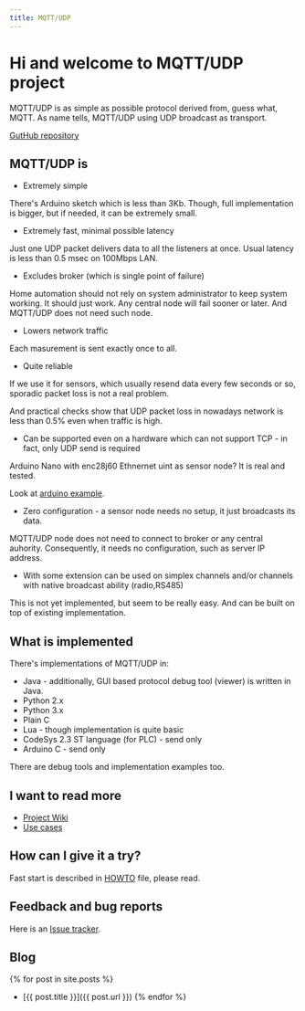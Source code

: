 ```yaml
---
title: MQTT/UDP
---
```


# Hi and welcome to MQTT/UDP project

MQTT/UDP is as simple as possible protocol derived from, guess what, MQTT.
As name tells, MQTT/UDP using UDP broadcast as transport.

[GutHub repository](https://github.com/dzavalishin/mqtt_udp)

## MQTT/UDP is

* Extremely simple

There's Arduino sketch which is less than 3Kb. Though, full implementation is bigger,
but if needed, it can be extremely small.

* Extremely fast, minimal possible latency

Just one UDP packet delivers data to all the listeners at once. Usual latency is less than 0.5 msec on 100Mbps LAN.

* Excludes broker (which is single point of failure)

Home automation should not rely on system administrator to keep system working. It should just work. Any central
node will fail sooner or later. And MQTT/UDP does not need such node.

* Lowers network traffic 

Each masurement is sent exactly once to all.

* Quite reliable 

If we use it for sensors, which usually resend data every few seconds or so, sporadic packet loss is not a real problem.

And practical checks show that UDP packet loss in nowadays network is less than 0.5% even when traffic is high.

* Can be supported even on a hardware which can not support TCP - in fact, only UDP send is required

Arduino Nano with enc28j60 Ethnernet uint as sensor node? It is real and tested.

Look at [arduino example](https://github.com/dzavalishin/mqtt_udp/tree/master/lang/arduino).

* Zero configuration - a sensor node needs no setup, it just broadcasts its data.

MQTT/UDP node does not need to connect to broker or any central auhority. Consequently, it needs no configuration,
such as server IP address.

* With some extension can be used on simplex channels and/or channels with native broadcast ability (radio,RS485)

This is not yet implemented, but seem to be really easy. And can be built on top of existing implementation.


## What is implemented

There's implementations of MQTT/UDP in:

* Java - additionally, GUI based protocol debug tool (viewer) is written in Java.
* Python 2.x 
* Python 3.x 
* Plain C
* Lua - though implementation is quite basic
* CodeSys 2.3 ST language (for PLC) - send only
* Arduino C - send only

There are debug tools and implementation examples too.


## I want to read more

* [Project Wiki](https://github.com/dzavalishin/mqtt_udp/wiki)
* [Use cases](https://github.com/dzavalishin/mqtt_udp/blob/master/dox/Topologies.md)

## How can I give it a try?

Fast start is described in [HOWTO](https://raw.githubusercontent.com/dzavalishin/mqtt_udp/master/HOWTO) file, please read.




## Feedback and bug reports

Here is an [Issue tracker](https://github.com/dzavalishin/mqtt_udp/issues).


## Blog

{% for post in site.posts %}
* [{{ post.title }}]({{ post.url }})
{% endfor %}

